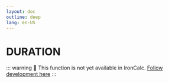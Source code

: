 ```yaml
---
layout: doc
outline: deep
lang: en-US
---
```


# DURATION

::: warning
🚧 This function is not yet available in IronCalc.
[Follow development here](https://github.com/ironcalc/IronCalc/labels/Functions)
:::